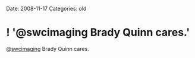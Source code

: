 Date: 2008-11-17
Categories: old

# ! '@swcimaging Brady Quinn cares.'

@<a href="http://twitter.com/swcimaging">swcimaging</a> Brady Quinn cares.
